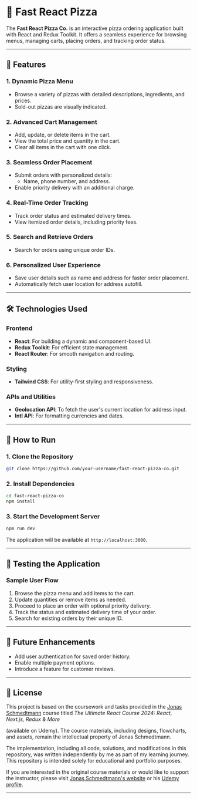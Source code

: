 
# 🍕 Fast React Pizza 

The **Fast React Pizza Co.** is an interactive pizza ordering application built with React and Redux Toolkit. It offers a seamless experience for browsing menus, managing carts, placing orders, and tracking order status.

---

## 🚀 Features

### **1. Dynamic Pizza Menu**
- Browse a variety of pizzas with detailed descriptions, ingredients, and prices.
- Sold-out pizzas are visually indicated.

### **2. Advanced Cart Management**
- Add, update, or delete items in the cart.
- View the total price and quantity in the cart.
- Clear all items in the cart with one click.

### **3. Seamless Order Placement**
- Submit orders with personalized details:
  - Name, phone number, and address.
- Enable priority delivery with an additional charge.

### **4. Real-Time Order Tracking**
- Track order status and estimated delivery times.
- View itemized order details, including priority fees.

### **5. Search and Retrieve Orders**
- Search for orders using unique order IDs.

### **6. Personalized User Experience**
- Save user details such as name and address for faster order placement.
- Automatically fetch user location for address autofill.

---

## 🛠️ Technologies Used

### **Frontend**
- **React**: For building a dynamic and component-based UI.
- **Redux Toolkit**: For efficient state management.
- **React Router**: For smooth navigation and routing.
  
### **Styling**
- **Tailwind CSS**: For utility-first styling and responsiveness.

### **APIs and Utilities**
- **Geolocation API**: To fetch the user's current location for address input.
- **Intl API**: For formatting currencies and dates.

---

## 📖 How to Run

### **1. Clone the Repository**
```bash
git clone https://github.com/your-username/fast-react-pizza-co.git
```

### **2. Install Dependencies**
```bash
cd fast-react-pizza-co
npm install
```

### **3. Start the Development Server**
```bash
npm run dev
```
The application will be available at `http://localhost:3000`.

---

## 🧪 Testing the Application

### **Sample User Flow**
1. Browse the pizza menu and add items to the cart.
2. Update quantities or remove items as needed.
3. Proceed to place an order with optional priority delivery.
4. Track the status and estimated delivery time of your order.
5. Search for existing orders by their unique ID.

---

## 🌟 Future Enhancements
- Add user authentication for saved order history.
- Enable multiple payment options.
- Introduce a feature for customer reviews.


---

## 📝 License

This project is based on the coursework and tasks provided in the [Jonas Schmedtmann](https://codingheroes.io/) course titled *The Ultimate React Course 2024: React, Next.js, Redux & More*

(available on Udemy). The course materials, including designs, flowcharts, and assets, remain the intellectual property of Jonas Schmedtmann.

The implementation, including all code, solutions, and modifications in this repository, was written independently by me as part of my learning journey. This repository is intended solely for educational and portfolio purposes.

If you are interested in the original course materials or would like to support the instructor, please visit [Jonas Schmedtmann's website](https://codingheroes.io/) or his [Udemy profile](https://www.udemy.com/user/jonasschmedtmann/).

---
